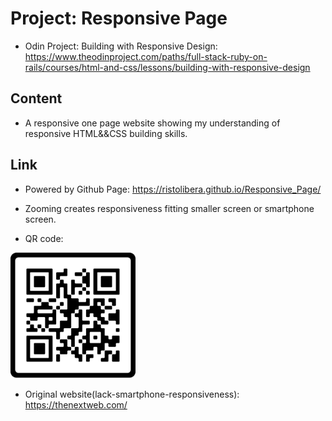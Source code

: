 # Project: Responsive Page

- Odin Project: Building with Responsive Design:
https://www.theodinproject.com/paths/full-stack-ruby-on-rails/courses/html-and-css/lessons/building-with-responsive-design

## Content

- A responsive one page website showing my understanding of responsive HTML&&CSS building skills.

## Link

- Powered by Github Page:
https://ristolibera.github.io/Responsive_Page/

- Zooming creates responsiveness fitting smaller screen or smartphone screen.

- QR code:

<img src="https://raw.githubusercontent.com/RistoLibera/Responsive_Page/main/QR-code.png" width="200"/>

- Original website(lack-smartphone-responsiveness):
https://thenextweb.com/


